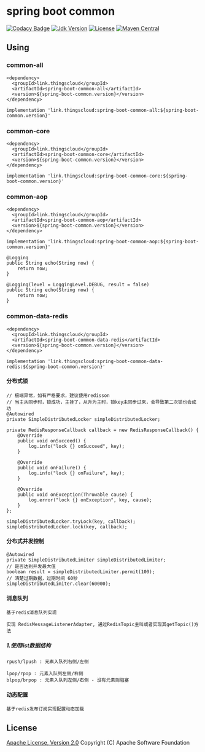 # spring boot common

[![Codacy Badge](https://api.codacy.com/project/badge/Grade/bc80abd17a444f0ba0d94ec807e07843)](https://app.codacy.com/manual/zhouhailin/spring-boot-common?utm_source=github.com&utm_medium=referral&utm_content=zhouhailin/spring-boot-common&utm_campaign=Badge_Grade_Settings)
[![Jdk Version](https://img.shields.io/badge/JDK-1.8-green.svg)](https://img.shields.io/badge/JDK-1.8-green.svg)
[![License](https://img.shields.io/badge/license-Apache%202-4EB1BA.svg)](https://www.apache.org/licenses/LICENSE-2.0.html)
[![Maven Central](https://maven-badges.herokuapp.com/maven-central/link.thingscloud/spring-boot-common/badge.svg)](https://maven-badges.herokuapp.com/maven-central/link.thingscloud/spring-boot-common/)

## Using

### common-all

    <dependency>
      <groupId>link.thingscloud</groupId>
      <artifactId>spring-boot-common-all</artifactId>
      <version>${spring-boot-common.version}</version>
    </dependency>
    
    implementation 'link.thingscloud:spring-boot-common-all:${spring-boot-common.version}'

### common-core

    <dependency>
      <groupId>link.thingscloud</groupId>
      <artifactId>spring-boot-common-core</artifactId>
      <version>${spring-boot-common.version}</version>
    </dependency>
    
    implementation 'link.thingscloud:spring-boot-common-core:${spring-boot-common.version}'

### common-aop

    <dependency>
      <groupId>link.thingscloud</groupId>
      <artifactId>spring-boot-common-aop</artifactId>
      <version>${spring-boot-common.version}</version>
    </dependency>
    
    implementation 'link.thingscloud:spring-boot-common-aop:${spring-boot-common.version}'

    @Logging
    public String echo(String now) {
        return now;
    }
        
    @Logging(level = LoggingLevel.DEBUG, result = false)
    public String echo(String now) {
        return now;
    }

### common-data-redis

    <dependency>
      <groupId>link.thingscloud</groupId>
      <artifactId>spring-boot-common-data-redis</artifactId>
      <version>${spring-boot-common.version}</version>
    </dependency>

    implementation 'link.thingscloud:spring-boot-common-data-redis:${spring-boot-common.version}'

#### 分布式锁

    // 极端异常，如有严格要求，建议使用redisson
    // 当主从同步时，锁成功，主挂了，从升为主时，锁key未同步过来，会导致第二次锁也会成功
    @Autowired
    private SimpleDistributedLocker simpleDistributedLocker;
    
    private RedisResponseCallback callback = new RedisResponseCallback() {
        @Override
        public void onSucceed() {
            log.info("lock {} onSucceed", key);
        }

        @Override
        public void onFailure() {
            log.info("lock {} onFailure", key);
        }

        @Override
        public void onException(Throwable cause) {
            log.error("lock {} onException", key, cause);
        }
    };

    simpleDistributedLocker.tryLock(key, callback);
    simpleDistributedLocker.lock(key, callback);

#### 分布式并发控制

    @Autowired
    private SimpleDistributedLimiter simpleDistributedLimiter;
    // 是否达到并发最大值
    boolean result = simpleDistributedLimiter.permit(100);
    // 清楚过期数据，过期时间 60秒
    simpleDistributedLimiter.clear(60000);

#### 消息队列

    基于redis消息队列实现

    实现 RedisMessageListenerAdapter, 通过RedisTopic主叫或者实现其getTopic()方法

##### 1.使用list数据结构

    rpush/lpush : 元素入队列右侧/左侧
    
    lpop/rpop : 元素入队列左侧/右侧
    blpop/brpop : 元素入队列左侧/右侧 - 没有元素则阻塞

#### 动态配置

    基于redis发布订阅实现配置动态加载

## License

[Apache License, Version 2.0](http://www.apache.org/licenses/LICENSE-2.0.html) Copyright (C) Apache Software Foundation
